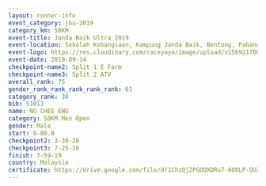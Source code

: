 ```yaml
---
layout: runner-info 
event_category: jbu-2019 
category_km: 50KM 
event-title: Janda Baik Ultra 2019 
event-location: Sekolah Kebangsaan, Kampung Janda Baik, Bentong, Pahang, Malaysia 
event-logo: https://res.cloudinary.com/raceyaya/image/upload/v1569217009/logo/janda-baik_vch1pc.jpg 
event-date: 2019-09-14 
checkpoint-name2: Split 1 E Farm 
checkpoint-name3: Split 2 ATV 
overall_rank: 75
gender_rank_rank_rank_rank_rank: 61
category_rank: 38
bib: 51011
name: NG CHEE ENG
category: 50KM Men Open
gender: Male
start: 0-00.0
checkpoint2: 3-30-28
checkpoint3: 7-25-28
finish: 7-59-19
country: Malaysia
certificate: https://drive.google.com/file/d/1ChzQj2PGOQXDRo7-8O8LP-QUZfdPBQdn/view?usp=sharing
---
```

